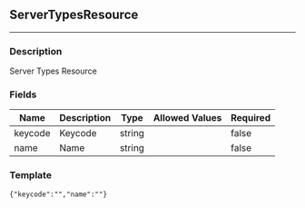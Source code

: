 ## ServerTypesResource
---
### Description
Server Types Resource
### Fields
| Name | Description | Type | Allowed Values | Required |
| ---- | ----------- | ---- | -------------- | -------- |
| keycode | Keycode | string |  | false |
| name | Name | string |  | false |
### Template
```
{"keycode":"","name":""}
```
